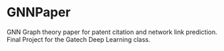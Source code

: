 # GNNPaper
GNN Graph theory paper for patent citation and network link prediction.
Final Project for the Gatech Deep Learning class.
